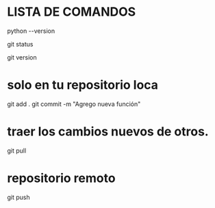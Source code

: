 # LISTA DE COMANDOS

python --version


 git status

git version

# solo en tu repositorio loca
git add .
git commit -m "Agrego nueva función"

 #  traer los cambios nuevos de otros.
 git pull

 # repositorio remoto
git push
